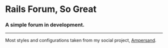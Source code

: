 Rails Forum, So Great
============

### A simple forum in development. ###

* * *

Most styles and configurations taken from my social project, [Ampersand](https://github.com/naathyn/Ampersand).
